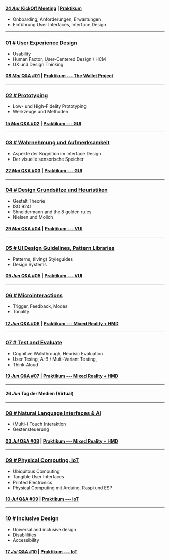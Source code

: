 #### [**24 _Apr_** KickOff Meeting](L00)  | [Praktikum](L00/#a--aufgabe-00)
- Onboarding, Anforderungen, Erwartungen
- Einführung User Interfaces, Interface Design

---

### [**01 _#_** User Experience Design](L01)  
- Usability
- Human Factor, User-Centered Design / HCM
- UX und Design Thinking

#### [**08 _Mai_** Q&A #01](L01/#-qa-fragen-und-antworten) | [Praktikum --- The Wallet Project](L01/#a--aufgabe-01)

---

### [**02 _#_** Prototyping](L02)  
- Low- und High-Fidelity Prototyping
- Werkzeuge und Methoden


#### [**15 _Mai_** Q&A #02](L02/#-qa-fragen-und-antworten) | [Praktikum --- GUI](L02/#a--aufgabe-02)

---

### [**03 _#_** Wahrnehmung und Aufmerksamkeit](L03)
- Aspekte der Kognition im Interface Design
- Der visuelle sensorische Speicher

#### [**22 _Mai_** Q&A #03](L03/#-qa-fragen-und-antworten) | [Praktikum --- GUI](L03/#a--aufgabe-03)

---

### [**04 _#_** Design Grundsätze und Heuristiken](L04)
- Gestalt Theorie
- ISO 9241
- Shneidermann and the 8 golden rules
- Nielsen und Molich

#### [**29 _Mai_** Q&A #04](L04/#-qa-fragen-und-antworten) | [Praktikum --- VUI](L04/#a--aufgabe-04)

---

### [**05 _#_** UI Design Guidelines, Pattern Libraries](L05)
- Patterns, (living) Styleguides
- Design Systems

#### [**05 _Jun_** Q&A #05](L05/#-qa-fragen-und-antworten) | [Praktikum --- VUI](L05/#a--aufgabe-05)

---

### [**06 _#_** Microinteractions](L06)
- Trigger, Feedback, Modes
- Tonality

#### [**12 _Jun_** Q&A #06](L06/#-qa-fragen-und-antworten) | [Praktikum --- Mixed Reality + HMD](L06/#a--aufgabe-06)

---

### [**07 _#_** Test and Evaluate](L07)
- Cognitive Walkthrough, Heurisic Evaluation
- User Tesing, A-B / Multi-Variant Testing, 
- Think-Aloud

#### [**19 _Jun_** Q&A #07](L07/#-qa-fragen-und-antworten) | [Praktikum --- Mixed Reality + HMD](L07/#a--aufgabe-07)

---

#### **26 _Jun_** Tag der Medien (Virtual)

---

### [**08 _#_** Natural Language Interfaces & AI](L08)
- (Multi-) Touch Interaktion
- Gestensteuerung

#### [**03 _Jul_** Q&A #08](L08/#-qa-fragen-und-antworten) | [Praktikum --- Mixed Reality + HMD](L08/#a--aufgabe-08)

---

### [**09 _#_** Physical Computing, IoT](L09)
- Ubiquitous Computing
- Tangible User Interfaces
- Printed Electronics
- Physical Computing mit Arduino, Raspi und ESP

#### [**10 _Jul_** Q&A #09](L09/#-qa-fragen-und-antworten) | [Praktikum --- IoT](L09/#a--aufgabe-09)

---

### [**10 _#_** Inclusive Design](L10)
- Universal and inclusive design
- Disablilities
- Accessibility

#### [**17 _Jul_** Q&A #10](L00/#-qa-fragen-und-antworten) | [Praktikum --- IoT](L10/#a--aufgabe-10)


